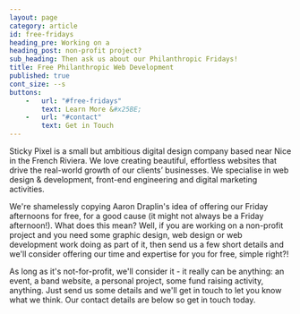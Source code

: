```yaml
---
layout: page
category: article
id: free-fridays
heading_pre: Working on a
heading_post: non-profit project?
sub_heading: Then ask us about our Philanthropic Fridays!
title: Free Philanthropic Web Development
published: true
cont_size: --s
buttons:
    -   url: "#free-fridays"
        text: Learn More &#x25BE;
    -   url: "#contact"
        text: Get in Touch
---
```


Sticky Pixel is a small but ambitious digital design company based near Nice in the French Riviera. We love creating beautiful, effortless websites that drive the real-world growth of our clients’ businesses. We specialise in web design & development, front-end engineering and digital marketing activities.

We're shamelessly copying Aaron Draplin's idea of offering our Friday afternoons for free, for a good cause (it might not always be a Friday afternoon!). What does this mean? Well, if you are working on a non-profit project and you need some graphic design, web design or web development work doing as part of it, then send us a few short details and we'll consider offering our time and expertise for you for free, simple right?!

As long as it's not-for-profit, we'll consider it - it really can be anything: an event, a band website, a personal project, some fund raising activity, anything. Just send us some details and we'll get in touch to let you know what we think. Our contact details are below so get in touch today.
